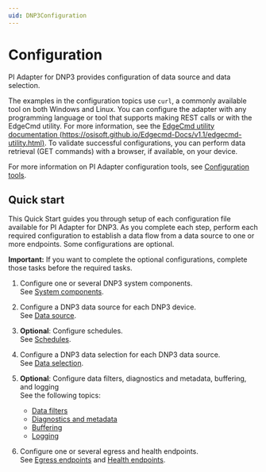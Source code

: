 ```yaml
---
uid: DNP3Configuration
---
```


# Configuration

PI Adapter for DNP3 provides configuration of data source and data selection.

The examples in the configuration topics use `curl`, a commonly available tool on both Windows and Linux. You can configure the adapter with any programming language or tool that supports making REST calls or with the EdgeCmd utility. For more information, see the [EdgeCmd utility documentation (https://osisoft.github.io/Edgecmd-Docs/v1.1/edgecmd-utility.html)](https://osisoft.github.io/Edgecmd-Docs/v1.1/edgecmd-utility.html). To validate successful configurations, you can perform data retrieval (GET commands) with a browser, if available, on your device.

For more information on PI Adapter configuration tools, see [Configuration tools](xref:ConfigurationTools).

## Quick start

This Quick Start guides you through setup of each configuration file available for PI Adapter for DNP3. As you complete each step, perform each required configuration to establish a data flow from a data source to one or more endpoints. Some configurations are optional.

**Important:** If you want to complete the optional configurations, complete those tasks before the required tasks.

1. Configure one or several DNP3 system components.<br>See [System components](xref:SystemComponentsConfiguration#configure-system-components).

2. Configure a DNP3 data source for each DNP3 device.<br>See [Data source](xref:PIAdapterForDNP3DataSourceConfiguration#configure-dnp3-data-source).

3. **Optional**: Configure schedules.<br>See [Schedules](xref:SchedulesConfiguration#configure-schedules).

4. Configure a DNP3 data selection for each DNP3 data source.<br>See [Data selection](xref:PIAdapterForDNP3DataSelectionConfiguration#configure-dnp3-data-selection).

5. **Optional**: Configure data filters, diagnostics and metadata, buffering, and logging<br>See the following topics:

    - [Data filters](xref:DataFiltersConfiguration#configure-data-filters)
    - [Diagnostics and metadata](xref:GeneralConfiguration#configure-general)
    - [Buffering](xref:BufferingConfiguration#configure-buffering)
    - [Logging](xref:LoggingConfiguration#configure-logging)

6. Configure one or several egress and health endpoints.<br>See [Egress endpoints](xref:EgressEndpointsConfiguration) and [Health endpoints](xref:HealthEndpointConfiguration#configure-health-endpoint).
